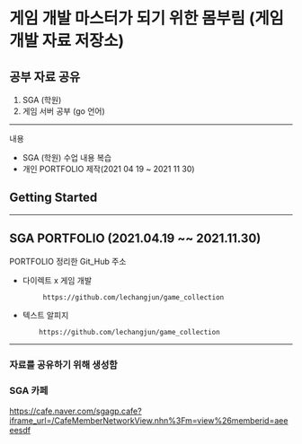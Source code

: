 게임 개발 마스터가 되기 위한 몸부림 (게임 개발 자료 저장소)
==================================================

## 공부 자료 공유 
1. SGA (학원)   
2. 게임 서버 공부 (go 언어)  

-----------
내용
* SGA (학원) 수업 내용 복습
* 개인 PORTFOLIO 제작(2021 04 19 ~ 2021 11 30)


## Getting Started
---------------


## SGA  PORTFOLIO (2021.04.19 ~~ 2021.11.30)
PORTFOLIO 정리한    Git_Hub 주소 

* 다이렉트 x 게임 개발
   
           https://github.com/lechangjun/game_collection

            
*  텍스트 알피지

           https://github.com/lechangjun/game_collection



---------------------

### 자료를 공유하기 위해 생성함 

### SGA 카페
https://cafe.naver.com/sgagp.cafe?iframe_url=/CafeMemberNetworkView.nhn%3Fm=view%26memberid=aeeeesdf
